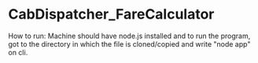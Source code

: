 # CabDispatcher_FareCalculator
How to run: Machine should have node.js installed and to run the program, got to the directory in which the file is cloned/copied and write "node app" on cli.
